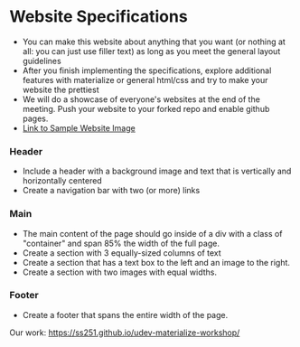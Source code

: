 # Website Specifications
- You can make this website about anything that you want (or nothing at all: you can just use filler text) as long as you meet the general layout guidelines
- After you finish implementing the specifications, explore additional features with materialize or general html/css and try to make your website the prettiest
- We will do a showcase of everyone's websites at the end of the meeting. Push your website to your forked repo and enable github pages.
- [Link to Sample Website Image](https://www.figma.com/file/a46znOgJP53kaciyZzjJTDkF/Untitled?node-id=0%3A1 "Link to Website Image")

### Header

- Include a header with a background image and text that is vertically and horizontally centered
- Create a navigation bar with two (or more) links

### Main
- The main content of the page should go inside of a div with a class of "container" and span 85% the width of the full page.
- Create a section with 3 equally-sized columns of text
- Create a section that has a text box to the left and an image to the right.
- Create a section with two images with equal widths.

### Footer
- Create a footer that spans the entire width of the page.

Our work: https://ss251.github.io/udev-materialize-workshop/
